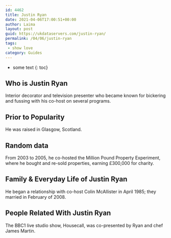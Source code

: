 ```yaml
---
id: 4462
title: Justin Ryan
date: 2021-04-06T17:00:51+00:00
author: Laima
layout: post
guid: https://ukdataservers.com/justin-ryan/
permalink: /04/06/justin-ryan
tags:
 - show love
category: Guides
---
```


* some text
{: toc}


## Who is Justin Ryan
                  
                  
                  
Interior decorator and television presenter who became known for bickering and fussing with his co-host on several programs.
                  
              
            
              
            
                
                
                
## Prior to Popularity
                  
                  
                  
He was raised in Glasgow, Scotland.
                  
              
            
              
            
                
                
                
## Random data
                  
                  
                  
From 2003 to 2005, he co-hosted the Million Pound Property Experiment, where he bought and re-sold properties, earning £300,000 for charity.
                  
              
            
              
            
                
                
                
## Family & Everyday Life of Justin Ryan
                  
                  
                  
He began a relationship with co-host Colin McAllister in April 1985; they married in February of 2008.
                  
              
            
              
            
                
                
                
## People Related With Justin Ryan
                  
                  
                  
The BBC1 live studio show, Housecall, was co-presented by Ryan and chef James Martin.
                  
              
            
              
            
                
              
            
              
              
            
            
              
            
          
          
          